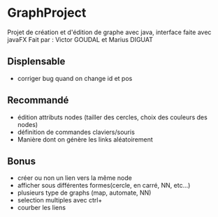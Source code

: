 # GraphProject
Projet de création et d'édition de graphe avec java, interface faite avec javaFX
Fait par : Victor GOUDAL et Marius DIGUAT

## Displensable
 - corriger bug quand on change id et pos

## Recommandé
 - édition attributs nodes (tailler des cercles, choix des couleurs des nodes)
 - définition de commandes claviers/souris
 - Manière dont on génère les links aléatoirement

## Bonus
 - créer ou non un lien vers la même node
 - afficher sous différentes formes(cercle, en carré, NN, etc...)
 - plusieurs type de graphs (map, automate, NN)
 - selection multiples avec ctrl+
 - courber les liens